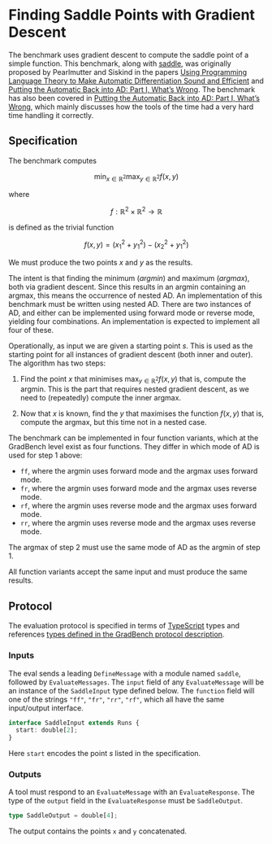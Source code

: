 # Finding Saddle Points with Gradient Descent

The benchmark uses gradient descent to compute the saddle point of a
simple function. This benchmark, along with [saddle](../saddle/), was
originally proposed by Pearlmutter and Siskind in the papers [Using
Programming Language Theory to Make Automatic Differentiation Sound
and
Efficient](https://link.springer.com/chapter/10.1007/978-3-540-68942-3_8)
and [Putting the Automatic Back into AD: Part I, What’s
Wrong](https://docs.lib.purdue.edu/ecetr/368/). The benchmark has also
been covered in [Putting the Automatic Back into AD: Part I, What’s
Wrong](https://docs.lib.purdue.edu/cgi/viewcontent.cgi?article=1369&context=ecetr),
which mainly discusses how the tools of the time had a very hard time
handling it correctly.

## Specification

The benchmark computes

```math
\text{min}_ {x\in\mathbb{R}^2} \text{max}_ {y\in\mathbb{R}^2} f(x,y)
```

where

```math
f : \mathbb{R}^2 \times \mathbb{R}^2 \rightarrow \mathbb{R}
```

is defined as the trivial function

```math
f(x,y) = (x_1^2 + y_1^2) - (x_2^2 + y_1^2)
```

We must produce the two points $x$ and $y$ as the results.

The intent is that finding the minimum (*argmin*) and maximum
(*argmax*), both via gradient descent. Since this results in an argmin
containing an argmax, this means the occurrence of nested AD. An
implementation of this benchmark must be written using nested AD.
There are two instances of AD, and either can be implemented using
forward mode or reverse mode, yielding four combinations. An
implementation is expected to implement all four of these.

Operationally, as input we are given a starting point $s$. This is
used as the starting point for all instances of gradient descent (both
inner and outer). The algorithm has two steps:

1. Find the point $x$ that minimises $\text{max}_ {y\in\mathbb{R}^2}
   f(x,y)$ that is, compute the argmin. This is the part that requires
   nested gradient descent, as we need to (repeatedly) compute the
   inner argmax.

2. Now that $x$ is known, find the $y$ that maximises the function
   $f(x,y)$ that is, compute the argmax, but this time not in a nested
   case.

The benchmark can be implemented in four function variants, which at
the GradBench level exist as four functions. They differ in which mode
of AD is used for step 1 above:

* `ff`, where the argmin uses forward mode and the argmax uses forward mode.
* `fr`, where the argmin uses forward mode and the argmax uses reverse mode.
* `rf`, where the argmin uses reverse mode and the argmax uses forward mode.
* `rr`, where the argmin uses reverse mode and the argmax uses reverse mode.

The argmax of step 2 must use the same mode of AD as the argmin of step 1.

All function variants accept the same input and must produce the same
results.

## Protocol

The evaluation protocol is specified in terms of [TypeScript][] types
and references [types defined in the GradBench protocol
description][protocol].

### Inputs

The eval sends a leading `DefineMessage` with a module named `saddle`,
followed by `EvaluateMessages`. The `input` field of any
`EvaluateMessage` will be an instance of the `SaddleInput` type
defined below. The `function` field will one of the strings `"ff"`,
`"fr"`, `"rr"`, `"rf"`, which all have the same input/output
interface.

```typescript
interface SaddleInput extends Runs {
  start: double[2];
}
```

Here `start` encodes the point *s* listed in the specification.

### Outputs

A tool must respond to an `EvaluateMessage` with an
`EvaluateResponse`. The type of the `output` field in the
`EvaluateResponse` must be `SaddleOutput`.

```typescript
type SaddleOutput = double[4];
```

The output contains the points `x` and `y` concatenated.

[protocol]: /CONTRIBUTING.md#types
[typescript]: https://www.typescriptlang.org/
